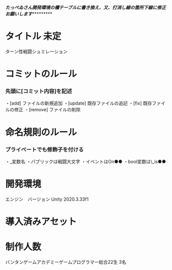 *****たっぺゐさん開発環境の欄テーブルに書き換え、又、打消し線の箇所下線に修正お願いします**************


<h1> タイトル 未定 </h1>
ターン性戦闘シュミレーション

<h1> コミットのルール </h1>
<h3> 先頭に[コミット内容]を記述 </h3>
・[add] ファイルの新規追加
・[update] 既存ファイルの追記
・[fix] 既存ファイルの修正
・[remove] ファイルの削除

<h1> 命名規則のルール </h1>
<h3> プライベートでも修飾子を付ける </h3>
・_変数名
・パブリックは戦闘大文字
・イベントはOn●●
・bool変数は\_is●●

<h1> 開発環境 </h1>
エンジン　バージョン
Unity    2020.3.33f1

<h1> 導入済みアセット </h1>

<h1> 制作人数 </h1>
バンタンゲームアカデミーゲームプログラマー総合22生 3名
